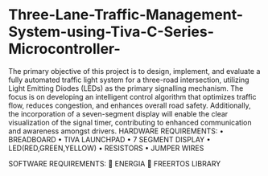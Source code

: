 # Three-Lane-Traffic-Management-System-using-Tiva-C-Series-Microcontroller-
The primary objective of this project is to design, implement, and evaluate a fully automated traffic light system for a three-road intersection, utilizing Light Emitting Diodes (LEDs) as the primary signalling mechanism. The focus is on developing an intelligent control algorithm that optimizes traffic flow, reduces congestion, and enhances overall road safety. Additionally, the incorporation of a seven-segment display will enable the clear visualization of the signal timer, contributing to enhanced communication and awareness amongst drivers.
HARDWARE REQUIREMENTS:
•	BREADBOARD
•	TIVA LAUNCHPAD 
•	7 SEGMENT DISPLAY
•	LED(RED,GREEN,YELLOW)
•	RESISTORS
•	JUMPER WIRES


SOFTWARE REQUIREMENTS:
	ENERGIA
	FREERTOS LIBRARY

